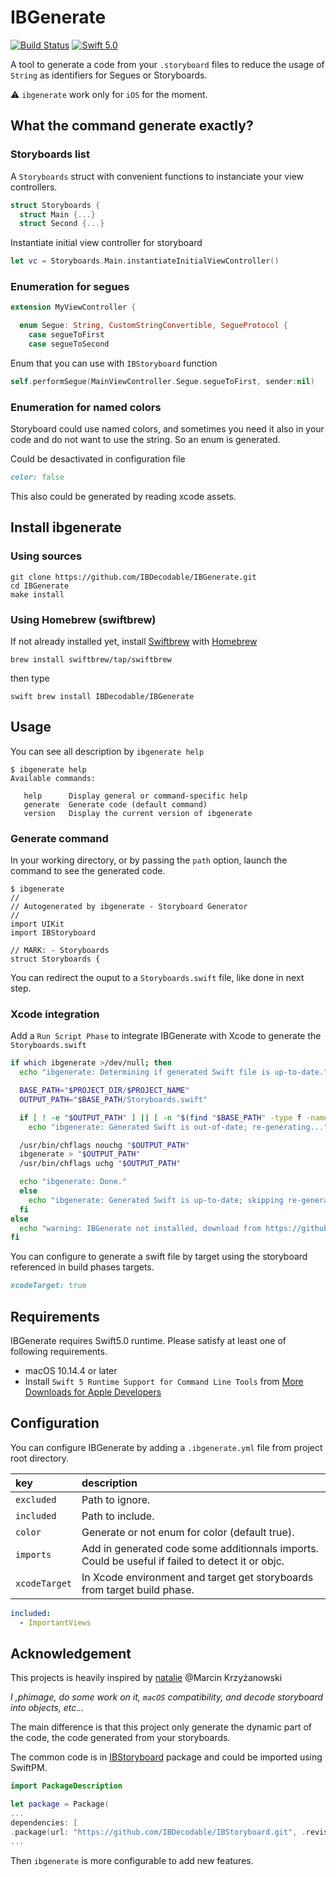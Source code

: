# IBGenerate
[![Build Status](https://travis-ci.org/IBDecodable/IBGenerate.svg?branch=master)](https://travis-ci.org/IBDecodable/IBGenerate)
[![Swift 5.0](https://img.shields.io/badge/Swift-5.0-orange.svg?style=flat)](https://developer.apple.com/swift/)

A tool to generate a code from your  `.storyboard` files to reduce the usage of `String` as identifiers for Segues or Storyboards.

:warning: `ibgenerate` work only for `iOS` for the moment.

## What the command generate exactly?

### Storyboards list

 A `Storyboards` struct with convenient functions to instanciate your view controllers.
 
```swift
struct Storyboards {
  struct Main {...}
  struct Second {...}
```

Instantiate initial view controller for storyboard

```swift
let vc = Storyboards.Main.instantiateInitialViewController()
```

### Enumeration for segues

```swift
extension MyViewController {

  enum Segue: String, CustomStringConvertible, SegueProtocol {
    case segueToFirst
    case segueToSecond

```

Enum that you can use with `IBStoryboard` function

```swift
self.performSegue(MainViewController.Segue.segueToFirst, sender:nil)
```

### Enumeration for named colors

Storyboard could use named colors, and sometimes you need it also in your code and do not want to use the string.
So an enum is generated.

Could be desactivated in configuration file
```ruby
color: false
```

This also could be generated by reading xcode assets.

## Install ibgenerate

### Using sources

```
git clone https://github.com/IBDecodable/IBGenerate.git
cd IBGenerate
make install
```

### Using Homebrew (swiftbrew)

If not already installed yet, install [Swiftbrew](https://github.com/swiftbrew/Swiftbrew) with [Homebrew](https://brew.sh/index_fr)

```
brew install swiftbrew/tap/swiftbrew
```

then type 
```
swift brew install IBDecodable/IBGenerate
```

## Usage

You can see all description by `ibgenerate help`

```
$ ibgenerate help
Available commands:

   help      Display general or command-specific help
   generate  Generate code (default command)
   version   Display the current version of ibgenerate
```

### Generate command

In your working directory, or by passing the `path` option, launch the command to see the generated code.

```
$ ibgenerate
//
// Autogenerated by ibgenerate - Storyboard Generator
//
import UIKit
import IBStoryboard

// MARK: - Storyboards
struct Storyboards {
```

You can redirect the ouput to a `Storyboards.swift` file, like done in next step.

### Xcode integration

Add a `Run Script Phase` to integrate IBGenerate with Xcode to generate the `Storyboards.swift`

```sh
if which ibgenerate >/dev/null; then
  echo "ibgenerate: Determining if generated Swift file is up-to-date."

  BASE_PATH="$PROJECT_DIR/$PROJECT_NAME"
  OUTPUT_PATH="$BASE_PATH/Storyboards.swift"

  if [ ! -e "$OUTPUT_PATH" ] || [ -n "$(find "$BASE_PATH" -type f -name "*.storyboard" -newer "$OUTPUT_PATH" -print -quit)" ]; then
    echo "ibgenerate: Generated Swift is out-of-date; re-generating..."

  /usr/bin/chflags nouchg "$OUTPUT_PATH"
  ibgenerate > "$OUTPUT_PATH"
  /usr/bin/chflags uchg "$OUTPUT_PATH"

  echo "ibgenerate: Done."
  else
    echo "ibgenerate: Generated Swift is up-to-date; skipping re-generation."
  fi
else
  echo "warning: IBGenerate not installed, download from https://github.com/IBDecodable/IBGenerate"
fi
```

You can configure to generate a swift file by target using the storyboard referenced in build phases targets.
```ruby
xcodeTarget: true
```

## Requirements

IBGenerate requires Swift5.0 runtime. Please satisfy at least one of following requirements.

 - macOS 10.14.4 or later
 - Install `Swift 5 Runtime Support for Command Line Tools` from [More Downloads for Apple Developers](https://developer.apple.com/download/more/)
 
## Configuration

You can configure IBGenerate by adding a `.ibgenerate.yml` file from project root directory.


| key                  | description                 |
|:---------------------|:--------------------------- |
| `excluded`           | Path to ignore.    |
| `included`           | Path to include.   |
| `color`                 | Generate or not enum for color (default true).   |
| `imports`             | Add in generated code some additionnals imports. Could be useful if failed to detect it or objc.   |
| `xcodeTarget`     | In Xcode environment and target get storyboards from target build phase.   |

```yaml
included:
  - ImportantViews
```

## Acknowledgement

This projects is heavily inspired by [natalie](https://github.com/krzyzanowskim/Natalie) @Marcin Krzyżanowski

*I ,phimage, do some work on it, `macOS` compatibility, and decode storyboard into objects, etc...*

The main difference is that this project only generate the dynamic part of the code, the code generated from your storyboards.

The common code is in [IBStoryboard](https://github.com/IBDecodable/IBStoryboard) package and could be imported using SwiftPM.

```swift
import PackageDescription

let package = Package(
...
dependencies: [
.package(url: "https://github.com/IBDecodable/IBStoryboard.git", .revision("HEAD"))
...

```

Then `ibgenerate` is more configurable to add new features.

